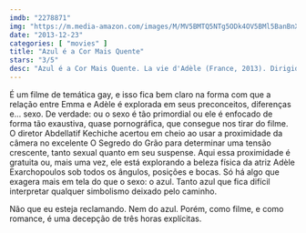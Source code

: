 ```yaml
---
imdb: "2278871"
img: "https://m.media-amazon.com/images/M/MV5BMTQ5NTg5ODk4OV5BMl5BanBnXkFtZTgwODc4MTMzMDE@._V1_SY150_CR0,0,101,150_.jpg"
date: "2013-12-23"
categories: [ "movies" ]
title: "Azul é a Cor Mais Quente"
stars: "3/5"
desc: "Azul é a Cor Mais Quente. La vie d'Adèle (France, 2013). Dirigido por Abdellatif Kechiche. Escrito por Abdellatif Kechiche, Ghalia Lacroix, Julie Maroh. Com Léa Seydoux, Adèle Exarchopoulos, Salim Kechiouche, Aurélien Recoing, Catherine Salée, Benjamin Siksou, Mona Walravens, Alma Jodorowsky, Jérémie Laheurte."
---
```

É um filme de temática gay, e isso fica bem claro na forma com que a relação entre Emma e Adèle é explorada em seus preconceitos, diferenças e... sexo. De verdade: ou o sexo é tão primordial ou ele é enfocado de forma tão exaustiva, quase pornográfica, que consegue nos tirar do filme. O diretor Abdellatif Kechiche acertou em cheio ao usar a proximidade da câmera no excelente O Segredo do Grão para determinar uma tensão crescente, tanto sexual quanto em seu suspense. Aqui essa proximidade é gratuita ou, mais uma vez, ele está explorando a beleza física da atriz Adèle Exarchopoulos sob todos os ângulos, posições e bocas. Só há algo que exagera mais em tela do que o sexo: o azul. Tanto azul que fica difícil interpretar qualquer simbolismo deixado pelo caminho.

Não que eu esteja reclamando. Nem do azul. Porém, como filme, e como romance, é uma decepção de três horas explícitas.
